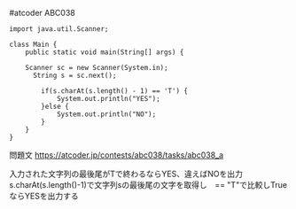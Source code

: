 #atcoder ABC038

```
import java.util.Scanner;
 
class Main {
    public static void main(String[] args) {
    
    Scanner sc = new Scanner(System.in);
	  String s = sc.next();
	
    	if(s.charAt(s.length() - 1) == 'T') {
      		System.out.println("YES");
    	}else {
        	System.out.println("NO");
        }
    }
}
```
問題文
https://atcoder.jp/contests/abc038/tasks/abc038_a

入力された文字列の最後尾がTで終わるならYES、違えばNOを出力
s.charAt(s.length()-1)で文字列sの最後尾の文字を取得し　== "T"で比較しTrueならYESを出力する
